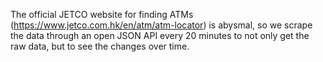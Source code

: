 The official JETCO website for finding ATMs (https://www.jetco.com.hk/en/atm/atm-locator) is abysmal, so we scrape the data through an open JSON API every 20 minutes to not only get the raw data, but to see the changes over time.

